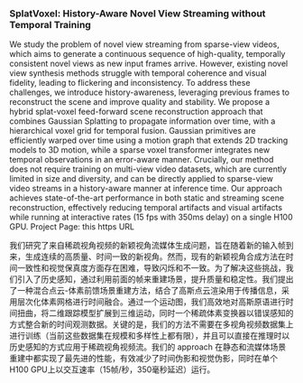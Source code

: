 ### SplatVoxel: History-Aware Novel View Streaming without Temporal Training

We study the problem of novel view streaming from sparse-view videos, which aims to generate a continuous sequence of high-quality, temporally consistent novel views as new input frames arrive. However, existing novel view synthesis methods struggle with temporal coherence and visual fidelity, leading to flickering and inconsistency. To address these challenges, we introduce history-awareness, leveraging previous frames to reconstruct the scene and improve quality and stability. We propose a hybrid splat-voxel feed-forward scene reconstruction approach that combines Gaussian Splatting to propagate information over time, with a hierarchical voxel grid for temporal fusion. Gaussian primitives are efficiently warped over time using a motion graph that extends 2D tracking models to 3D motion, while a sparse voxel transformer integrates new temporal observations in an error-aware manner. Crucially, our method does not require training on multi-view video datasets, which are currently limited in size and diversity, and can be directly applied to sparse-view video streams in a history-aware manner at inference time. Our approach achieves state-of-the-art performance in both static and streaming scene reconstruction, effectively reducing temporal artifacts and visual artifacts while running at interactive rates (15 fps with 350ms delay) on a single H100 GPU. Project Page: this https URL

我们研究了来自稀疏视角视频的新颖视角流媒体生成问题，旨在随着新的输入帧到来，生成连续的高质量、时间一致的新视角。然而，现有的新颖视角合成方法在时间一致性和视觉保真度方面存在困难，导致闪烁和不一致。为了解决这些挑战，我们引入了历史感知，通过利用前面的帧来重建场景，提升质量和稳定性。我们提出了一种混合点云-体素前馈场景重建方法，结合了高斯点云渲染用于传播信息，采用层次化体素网格进行时间融合。通过一个运动图，我们高效地对高斯原语进行时间扭曲，将二维跟踪模型扩展到三维运动，同时一个稀疏体素变换器以错误感知的方式整合新的时间观测数据。关键的是，我们的方法不需要在多视角视频数据集上进行训练（当前这些数据集在规模和多样性上都有限），并且可以直接在推理时以历史感知的方式应用于稀疏视角视频流。我们的 approach 在静态和流媒体场景重建中都实现了最先进的性能，有效减少了时间伪影和视觉伪影，同时在单个H100 GPU上以交互速率（15帧/秒，350毫秒延迟）运行。
